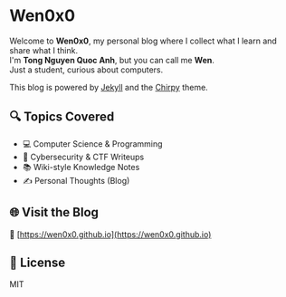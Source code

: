 # Wen0x0

Welcome to **Wen0x0**, my personal blog where I collect what I learn and share what I think.  
I'm **Tong Nguyen Quoc Anh**, but you can call me **Wen**.  
Just a student, curious about computers.

This blog is powered by [Jekyll](https://jekyllrb.com/) and the [Chirpy](https://github.com/cotes2020/jekyll-theme-chirpy) theme.

## 🔍 Topics Covered

- 💻 Computer Science & Programming
- 🔐 Cybersecurity & CTF Writeups
- 📚 Wiki-style Knowledge Notes
- ✍️ Personal Thoughts (Blog)

## 🌐 Visit the Blog

🔗 [https://wen0x0.github.io](https://wen0x0.github.io)

## 📄 License

MIT
